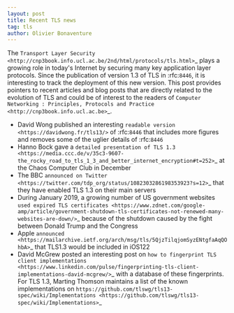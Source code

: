 ```yaml
---
layout: post
title: Recent TLS news
tag: tls
author: Olivier Bonaventure
---
```



The `Transport Layer Security <http://cnp3book.info.ucl.ac.be/2nd/html/protocols/tls.html>`_ plays a growing role in today's Internet by securing many key application layer protocols. Since the publication of version 1.3 of TLS in :rfc:`8446`, it is interesting to track the deployment of this new version. This post provides pointers to recent articles and blog posts that are directly related to the evolution of TLS and could be of interest to the readers of `Computer Networking : Principles, Protocols and Practice <http://cnp3book.info.ucl.ac.be>`_.

 - David Wong published an interesting `readable version <https://davidwong.fr/tls13/>` of :rfc:`8446` that includes more figures and removes some of the uglier details of :rfc:`8446`
 - Hanno Bock gave a `detailed presentation of TLS 1.3 <https://media.ccc.de/v/35c3-9607-the_rocky_road_to_tls_1_3_and_better_internet_encryption#t=252>`_ at the Chaos Computer Club in December
 - The BBC `announced on Twitter <https://twitter.com/tdp_org/status/1082303286198353923?s=12>`_ that they have enabled TLS 1.3 on their main servers
 - During January 2019, a growing number of US government websites `used expired TLS certificates <https://www.zdnet.com/google-amp/article/government-shutdown-tls-certificates-not-renewed-many-websites-are-down/>`_ because of the shutdown caused by the fight between Donald Trump and the Congress
 - Apple `announced <https://mailarchive.ietf.org/arch/msg/tls/5QjzTilqjomSyzENtgfaAqQOhbA>`_ that TLS1.3 would be included in iOS122
 - David McGrew posted an interesting post on `how to fingerprint TLS client implementations <https://www.linkedin.com/pulse/fingerprinting-tls-client-implementations-david-mcgrew/>`_ with a database of these fingerprints. For TLS 1.3, Marting Thomson maintains a list of the known implementations on `https://github.com/tlswg/tls13-spec/wiki/Implementations <https://github.com/tlswg/tls13-spec/wiki/Implementations>`_

